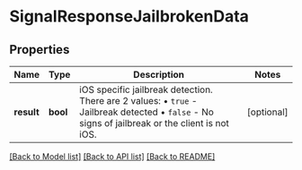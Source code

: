 # SignalResponseJailbrokenData

## Properties
Name | Type | Description | Notes
------------ | ------------- | ------------- | -------------
**result** | **bool** | iOS specific jailbreak detection. There are 2 values: • `true` - Jailbreak detected • `false` - No signs of jailbreak or the client is not iOS.  | [optional] 

[[Back to Model list]](../README.md#documentation-for-models) [[Back to API list]](../README.md#documentation-for-api-endpoints) [[Back to README]](../README.md)

